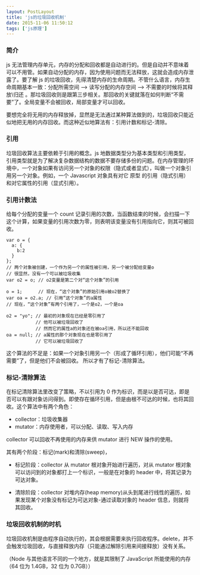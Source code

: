 ```yaml
---
layout: PostLayout
title: 'js的垃圾回收机制'
date: 2015-11-06 11:50:12
tags: ['js原理']
---
```


### 简介

js 无法管理内存单元，内存的分配和回收都是自动进行的。但是自动并不意味着可以不用管。如果自动分配的内存，因为使用问题而无法释放，这就会造成内存泄露了。要了解 js 的垃圾回收，先得清楚内存的生命周期。不管什么语言，内存生命周期基本一致：分配所需空间 --> 读写分配的内存空间 --> 不需要的时候将其释放\归还 。那垃圾回收则是跟第三步相关。那回收的关键就落在如何判断“不需要”了。全局变量不会被回收，局部变量才可以回收。

要想完全将无用的内存释放掉，显然是无法通过某种算法做到的，垃圾回收只能近似地把无用的内存回收。而这种近似地算法有：引用计数和标记-清除。

### 引用

垃圾回收算法主要依赖于引用的概念。js 地数据类型分为基本类型和引用类型，引用类型就是为了解决复杂数据结构的数据不要存储多份的问题。在内存管理的环境中，一个对象如果有访问另一个对象的权限（隐式或者显式），叫做一个对象引用另一个对象。例如，一个 Javascript 对象具有对它 原型 的引用（隐式引用）和对它属性的引用（显式引用）。

### 引用计数法

给每个分配的变量一个 count 记录引用的次数，当函数结束的时候，会扫描一下这个计算，如果变量的引用次数为零，则表明该变量没有引用指向它，则其可被回收。

```
var o = {
  a: {
    b:2
  }
};
// 两个对象被创建，一个作为另一个的属性被引用，另一个被分配给变量o
// 很显然，没有一个可以被垃圾收集
var o2 = o; // o2变量是第二个对“这个对象”的引用

o = 1;      // 现在，“这个对象”的原始引用o被o2替换了
var oa = o2.a; // 引用“这个对象”的a属性
// 现在，“这个对象”有两个引用了，一个是o2，一个是oa

o2 = "yo"; // 最初的对象现在已经是零引用了
           // 他可以被垃圾回收了
           // 然而它的属性a的对象还在被oa引用，所以还不能回收
oa = null; // a属性的那个对象现在也是零引用了
           // 它可以被垃圾回收了
```

这个算法的不足是：如果一个对象引用另一个（形成了循环引用），他们可能“不再需要”了，但是他们不会被回收。
所以才有了标记-清除算法。

### 标记-清除算法

在标记清除算法里改变了策略，不以引用为 0 作为标识，而是以是否可达，即是否可以有跟对象访问得到。即使存在循环引用，但是由根不可达的时候，也将其回收。这个算法中有两个角色：

- collector：垃圾收集器
- mutator：内存使用者，可以分配、读取、写入内存

collector 可以回收不再使用的内存来供 mutator 进行 NEW 操作的使用。

其有两个阶段：标记(mark)和清除(sweep)，

- 标记阶段：collector 从 mutator 根对象开始进行遍历，对从 mutator 根对象可以访问到的对象都打上一个标识，一般是在对象的 header 中，将其记录为可达对象。

- 清除阶段：collector 对堆内存(heap memory)从头到尾进行线性的遍历，如果发现某个对象没有标记为可达对象-通过读取对象的 header 信息，则就将其回收。

### 垃圾回收机制的时机

垃圾回收机制是由程序自动执行的，其会根据需要来执行回收程序。delete，并不会触发垃圾回收，与直接释放内存（只能通过解除引用来间接释放）没有关系。

（Node 与其他语言不同的一个地方，就是其限制了 JavaScript 所能使用的内存（64 位为 1.4GB，32 位为 0.7GB））
